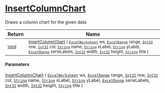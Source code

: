 # [InsertColumnChart](./ExcelHelper-100664043.md)

Draws a column chart for the given data

| Return | Name | 
| --- | --- | 
| <sub>[Void](https://docs.microsoft.com/en-us/dotnet/api/System.Void)</sub>| <sub>[InsertColumnChart](./ExcelHelper-100664043.md) ( [`ExcelWorksheet`](./ExcelHelper-100664043.md) ws, [`ExcelRange`](./ExcelHelper-100664043.md) range, [`Int32`](https://docs.microsoft.com/en-us/dotnet/api/System.Int32) row, [`Int32`](https://docs.microsoft.com/en-us/dotnet/api/System.Int32) col, [`String`](https://docs.microsoft.com/en-us/dotnet/api/System.String) name, [`String`](https://docs.microsoft.com/en-us/dotnet/api/System.String) xLabel, [`String`](https://docs.microsoft.com/en-us/dotnet/api/System.String) yLabel, [`ExcelRange`](./ExcelHelper-100664043.md) serieLabels, [`Int32`](https://docs.microsoft.com/en-us/dotnet/api/System.Int32) width, [`Int32`](https://docs.microsoft.com/en-us/dotnet/api/System.Int32) height, [`String`](https://docs.microsoft.com/en-us/dotnet/api/System.String) title )</sub>| <br>


#### Parameters
[InsertColumnChart](./ExcelHelper-100664043.md) ( [`ExcelWorksheet`](./ExcelHelper-100664043.md) ws, [`ExcelRange`](./ExcelHelper-100664043.md) range, [`Int32`](https://docs.microsoft.com/en-us/dotnet/api/System.Int32) row, [`Int32`](https://docs.microsoft.com/en-us/dotnet/api/System.Int32) col, [`String`](https://docs.microsoft.com/en-us/dotnet/api/System.String) name, [`String`](https://docs.microsoft.com/en-us/dotnet/api/System.String) xLabel, [`String`](https://docs.microsoft.com/en-us/dotnet/api/System.String) yLabel, [`ExcelRange`](./ExcelHelper-100664043.md) serieLabels, [`Int32`](https://docs.microsoft.com/en-us/dotnet/api/System.Int32) width, [`Int32`](https://docs.microsoft.com/en-us/dotnet/api/System.Int32) height, [`String`](https://docs.microsoft.com/en-us/dotnet/api/System.String) title )